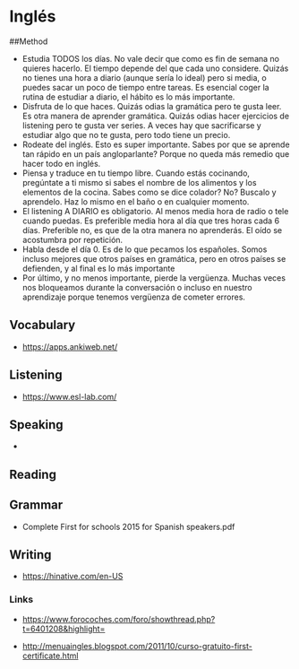 # Inglés

##Method

  - Estudia TODOS los días. No vale decir que como es fin de semana no quieres hacerlo. El tiempo depende del que cada uno considere. Quizás no tienes una hora a diario (aunque sería lo ideal) pero si media, o puedes sacar un poco de tiempo entre tareas. Es esencial coger la rutina de estudiar a diario, el hábito es lo más importante.
  - Disfruta de lo que haces. Quizás odias la gramática pero te gusta leer. Es otra manera de aprender gramática. Quizás odias hacer ejercicios de listening pero te gusta ver series. A veces hay que sacrificarse y estudiar algo que no te gusta, pero todo tiene un precio.
  - Rodeate del inglés. Esto es super importante. Sabes por que se aprende tan rápido en un país angloparlante? Porque no queda más remedio que hacer todo en inglés. 
  - Piensa y traduce en tu tiempo libre. Cuando estás cocinando, pregúntate a ti mismo si sabes el nombre de los alimentos y los elementos de la cocina. Sabes como se dice colador? No? Buscalo y aprendelo. Haz lo mismo en el baño o en cualquier momento.
  - El listening A DIARIO es obligatorio. Al menos media hora de radio o tele cuando puedas. Es preferible media hora al día que tres horas cada 6 días. Preferible no, es que de la otra manera no aprenderás. El oído se acostumbra por repetición.
  - Habla desde el día 0. Es de lo que pecamos los españoles. Somos incluso mejores que otros países en gramática, pero en otros países se defienden, y al final es lo más importante
  - Por último, y no menos importante, pierde la vergüenza. Muchas veces nos bloqueamos durante la conversación o incluso en nuestro aprendizaje porque tenemos vergüenza de cometer errores.


## Vocabulary

  - https://apps.ankiweb.net/


## Listening

  - https://www.esl-lab.com/

## Speaking
  - 

## Reading

## Grammar

  - Complete First for schools 2015 for Spanish speakers.pdf

## Writing

  - https://hinative.com/en-US


### Links

  - https://www.forocoches.com/foro/showthread.php?t=6401208&highlight=

  - http://menuaingles.blogspot.com/2011/10/curso-gratuito-first-certificate.html
